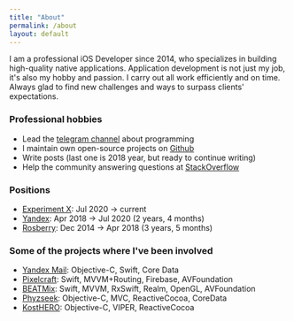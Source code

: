 ```yaml
---
title: "About"
permalink: /about
layout: default
---
```


I am a professional iOS Developer since 2014, who specializes in building high-quality native applications. Application development is not just my job, it's also my hobby and passion. I carry out all work efficiently and on time. Always glad to find new challenges and ways to surpass clients' expectations.

### Professional hobbies

- Lead the [telegram channel](https://t.me/readaggregator) about programming
- I maintain own open-source projects on [Github](https://github.com/otbivnoe)
- Write posts (last one is 2018 year, but ready to continue writing)
- Help the community answering questions at [StackOverflow](https://stackoverflow.com/users/3733734/nikita-ermolenko?tab=profile)

### Positions

- [Experiment X](https://support.igloo.today/dxcare): Jul 2020 → current
- [Yandex](http://www.yandex.ru/): Apr 2018 → Jul 2020 (2 years, 4 months)
- [Rosberry](http://rosberry.com/): Dec 2014 → Apr 2018 (3 years, 5 months) 

### Some of the projects where I've been involved

- [Yandex Mail](https://apps.apple.com/us/app/yandex-mail-email-app/id4417854190): Objective-C, Swift, Core Data
- [Pixelcraft](https://itunes.apple.com/us/app/pixelcraft-color-by-number-art/id1303437993?mt=8): Swift, MVVM+Routing, Firebase, AVFoundation
- [BEATMix](https://itunes.apple.com/us/app/beatmix/id1227356223): Swift, MVVM, RxSwift, Realm, OpenGL, AVFoundation
- [Phyzseek](https://itunes.apple.com/us/app/id1076780161?mt=8): Objective-C, MVC, ReactiveCocoa, CoreData
- [KostHERO](https://itunes.apple.com/ru/app/kosthero/id1140399629?l=en&mt=8): Objective-C, VIPER, ReactiveCocoa
